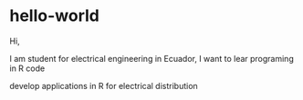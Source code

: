 # hello-world

Hi,

I am student for electrical engineering in Ecuador, I want to lear programing in R code

develop applications in R for electrical distribution
